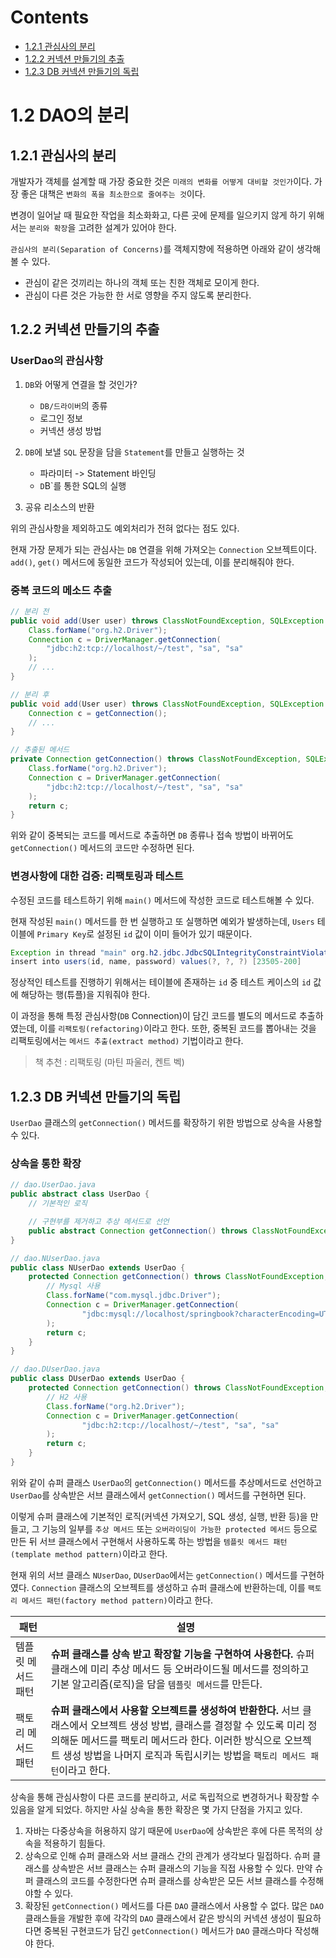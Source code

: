 # Contents

- [1.2.1 관심사의 분리](#121-관심사의-분리)
- [1.2.2 커넥션 만들기의 추출](#122-커넥션-만들기의-추출)
- [1.2.3 DB 커넥션 만들기의 독립](#123-DB-커넥션-만들기의-독립)

# 1.2 DAO의 분리

## 1.2.1 관심사의 분리

개발자가 객체를 설계할 때 가장 중요한 것은 `미래의 변화를 어떻게 대비할 것인가`이다. 가장 좋은 대책은 `변화의 폭을 최소한으로 줄여주는 것`이다.

변경이 일어날 때 필요한 작업을 최소화화고, 다른 곳에 문제를 일으키지 않게 하기 위해서는 `분리와 확장`을 고려한 설계가 있어야 한다.

`관심사의 분리(Separation of Concerns)`를 객체지향에 적용하면 아래와 같이 생각해볼 수 있다.

- 관심이 같은 것끼리는 하나의 객체 또는 친한 객체로 모이게 한다.
- 관심이 다른 것은 가능한 한 서로 영향을 주지 않도록 분리한다.

## 1.2.2 커넥션 만들기의 추출

### UserDao의 관심사항

1. `DB`와 어떻게 연결을 할 것인가?

   - `DB/드라이버`의 종류
   - 로그인 정보
   - 커넥션 생성 방법

2. `DB`에 보낼 `SQL` 문장을 담을 `Statement`를 만들고 실행하는 것

   - 파라미터 -> Statement 바인딩
   - `D`B`를 통한 SQL의 실행

3. 공유 리소스의 반환

위의 관심사항을 제외하고도 예외처리가 전혀 없다는 점도 있다.

현재 가장 문제가 되는 관심사는 `DB` 연결을 위해 가져오는 `Connection` 오브젝트이다. `add()`, `get()` 메서드에 동일한 코드가 작성되어 있는데, 이를 분리해줘야 한다.

### 중복 코드의 메소드 추출

```java
// 분리 전
public void add(User user) throws ClassNotFoundException, SQLException {
    Class.forName("org.h2.Driver");
    Connection c = DriverManager.getConnection(
        "jdbc:h2:tcp://localhost/~/test", "sa", "sa"
    );
    // ...
}

// 분리 후
public void add(User user) throws ClassNotFoundException, SQLException {
    Connection c = getConnection();
    // ...
}

// 추출된 메서드
private Connection getConnection() throws ClassNotFoundException, SQLException {
    Class.forName("org.h2.Driver");
    Connection c = DriverManager.getConnection(
        "jdbc:h2:tcp://localhost/~/test", "sa", "sa"
    );
    return c;
}
```

위와 같이 중복되는 코드를 메서드로 추출하면 `DB` 종류나 접속 방법이 바뀌어도 `getConnection()` 메서드의 코드만 수정하면 된다.

### 변경사항에 대한 검증: 리팩토링과 테스트

수정된 코드를 테스트하기 위해 `main()` 메서드에 작성한 코드로 테스트해볼 수 있다.

현재 작성된 `main()` 메서드를 한 번 실행하고 또 실행하면 예외가 발생하는데, `Users` 테이블에 `Primary Key`로 설정된 `id` 값이 이미 들어가 있기 때문이다.

```java
Exception in thread "main" org.h2.jdbc.JdbcSQLIntegrityConstraintViolationException: Unique index or primary key violation: "PUBLIC.PRIMARY_KEY_4 ON PUBLIC.USERS(ID) VALUES 4"; SQL statement:
insert into users(id, name, password) values(?, ?, ?) [23505-200]
```

정상적인 테스트를 진행하기 위해서는 테이블에 존재하는 `id` 중 테스트 케이스의 `id` 값에 해당하는 행(튜플)을 지워줘야 한다.

이 과정을 통해 특정 관심사항(`DB` Connection)이 담긴 코드를 별도의 메서드로 추출하였는데, 이를 `리팩토링(refactoring)`이라고 한다. 또한, 중복된 코드를 뽑아내는 것을 리팩토링에서는 `메서드 추출(extract method)` 기법이라고 한다.

> 책 추천 : 리팩토링 (마틴 파울러, 켄트 벡)

## 1.2.3 DB 커넥션 만들기의 독립

`UserDao` 클래스의 `getConnection()` 메서드를 확장하기 위한 방법으로 상속을 사용할 수 있다.

### 상속을 통한 확장

```java
// dao.UserDao.java
public abstract class UserDao {
    // 기본적인 로직

    // 구현부를 제거하고 추상 메서드로 선언
    public abstract Connection getConnection() throws ClassNotFoundException, SQLException;
}

// dao.NUserDao.java
public class NUserDao extends UserDao {
    protected Connection getConnection() throws ClassNotFoundException, SQLException {
        // Mysql 사용
        Class.forName("com.mysql.jdbc.Driver");
        Connection c = DriverManager.getConnection(
                "jdbc:mysql://localhost/springbook?characterEncoding=UTF-8", "spring", "book"
        );
        return c;
    }
}

// dao.DUserDao.java
public class DUserDao extends UserDao {
    protected Connection getConnection() throws ClassNotFoundException, SQLException {
        // H2 사용
        Class.forName("org.h2.Driver");
        Connection c = DriverManager.getConnection(
                "jdbc:h2:tcp://localhost/~/test", "sa", "sa"
        );
        return c;
    }
}
```

위와 같이 슈퍼 클래스 `UserDao`의 `getConnection()` 메서드를 추상메서드로 선언하고 `UserDao`를 상속받은 서브 클래스에서 `getConnection()` 메서드를 구현하면 된다.

이렇게 슈퍼 클래스에 기본적인 로직(커넥션 가져오기, SQL 생성, 실행, 반환 등)을 만들고, 그 기능의 일부를 `추상 메서드` 또는 `오버라이딩이 가능한 protected 메서드` 등으로 만든 뒤 서브 클래스에서 구현해서 사용하도록 하는 방법을 `템플릿 메서드 패턴(template method pattern)`이라고 한다.

현재 위의 서브 클래스 `NUserDao`, `DUserDao`에서는 `getConnection()` 메서드를 구현하였다. `Connection` 클래스의 오브젝트를 생성하고 슈퍼 클래스에 반환하는데, 이를 `팩토리 메서드 패턴(factory method pattern)`이라고 한다.

| 패턴               | 설명                                                                                                                                                                                                                                                                      |
| ------------------ | ------------------------------------------------------------------------------------------------------------------------------------------------------------------------------------------------------------------------------------------------------------------------- |
| 템플릿 메서드 패턴 | **슈퍼 클래스를 상속 받고 확장할 기능을 구현하여 사용한다.** 슈퍼 클래스에 미리 추상 메서드 등 오버라이드될 메서드를 정의하고 기본 알고리즘(로직)을 담을 `템플릿 메서드`를 만든다.                                                                                        |
| 팩토리 메서드 패턴 | **슈퍼 클래스에서 사용할 오브젝트를 생성하여 반환한다.** 서브 클래스에서 오브젝트 생성 방법, 클래스를 결정할 수 있도록 미리 정의해둔 메서드를 팩토리 메서드라 한다. 이러한 방식으로 오브젝트 생성 방법을 나머지 로직과 독립시키는 방법을 `팩토리 메서드 패턴`이라고 한다. |

상속을 통해 관심사항이 다른 코드를 분리하고, 서로 독립적으로 변경하거나 확장할 수 있음을 알게 되었다. 하지만 사실 상속을 통한 확장은 몇 가지 단점을 가지고 있다.

1. 자바는 다중상속을 허용하지 않기 때문에 `UserDao`에 상속받은 후에 다른 목적의 상속을 적용하기 힘들다.
2. 상속으로 인해 슈퍼 클래스와 서브 클래스 간의 관계가 생각보다 밀접하다. 슈퍼 클래스를 상속받은 서브 클래스는 슈퍼 클래스의 기능을 직접 사용할 수 있다. 만약 슈퍼 클래스의 코드를 수정한다면 슈퍼 클래스를 상속받은 모든 서브 클래스를 수정해야할 수 있다.
3. 확장된 `getConnection()` 메서드를 다른 `DAO` 클래스에서 사용할 수 없다. 많은 `DAO` 클래스들을 개발한 후에 각각의 `DAO` 클래스에서 같은 방식의 커넥션 생성이 필요하다면 중복된 구현코드가 담긴 `getConnection()` 메서드가 `DAO` 클래스마다 작성해야 한다.
